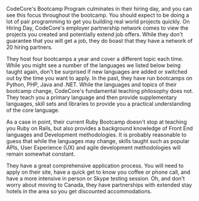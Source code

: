 CodeCore's Bootcamp Program culminates in their hiring day, and you can see
this focus throughout the bootcamp. You should expect to be doing a lot of
pair programming to get you
building real world projects quickly. On Hiring Day, CodeCore's employer
partnership network comes to view the projects you created and potentially
extend job offers. While they don't guarantee that you will get a job, they do
boast that they have a network of 20 hiring partners.

They host four bootcamps a year and cover a different topic each time. While
you might see a number of the languages we listed below being taught again,
don't be surprised if new languages are added or switched out by the time you
want to apply. In the past, they have run bootcamps on Python, PHP, Java and
.NET. While the languages and topics of their bootcamp change, CodeCore's
fundamental teaching philosophy does not. They teach you a primary language
and then provide supplementary languages, skill sets and libraries to provide
you a practical understanding of the core language.

As a case in point, their current Ruby Bootcamp doesn't stop at teaching you
Ruby on Rails, but also provides a background knowledge of Front End languages
and Development methodologies. It is probably reasonable to guess that while
the languages may change, skills taught such as popular
APIs, User Experience (UX) and agile development methodologies will
remain somewhat constant.

They have a great comprehensive application process. You will need to apply on
their site, have a quick get to know you coffee or phone call, and have a more
intensive in person or Skype testing session. Oh, and don't worry about moving
to Canada, they have partnerships with extended stay hotels in the area so you
get discounted accommodations.

